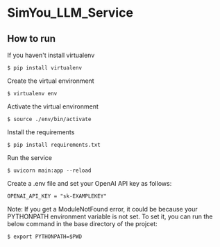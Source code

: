# SimYou_LLM_Service

## How to run

If you haven't install virtualenv  

`$ pip install virtualenv`

Create the virtual environment  

`$ virtualenv env`

Activate the virtual environment  

`$ source ./env/bin/activate`

Install the requirements  

`$ pip install requirements.txt`

Run the service  

`$ uvicorn main:app --reload`

Create a .env file and set your OpenAI API key as follows:  

`OPENAI_API_KEY = "sk-EXAMPLEKEY"`

Note: If you get a ModuleNotFound error, it could be because your PYTHONPATH environment variable is not set. To set it, you can run the
below command in the base directory of the projcet:  

`$ export PYTHONPATH=$PWD`
